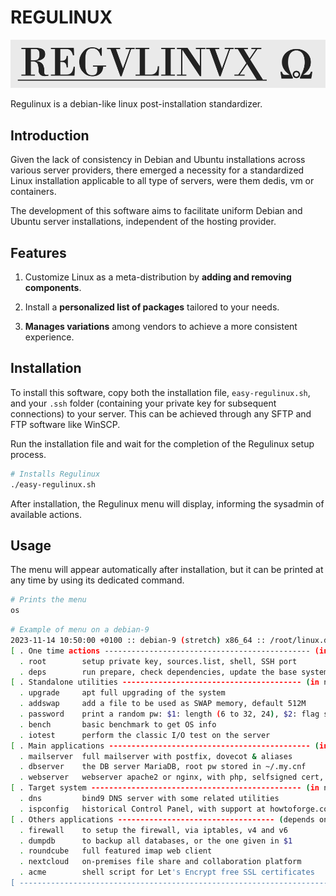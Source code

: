 # REGULINUX

![Regulinux Logo](/logo.png)

Regulinux is a debian-like linux post-installation standardizer.

## Introduction

Given the lack of consistency in Debian and Ubuntu installations across various server providers, there emerged a necessity for a standardized Linux installation applicable to all type of servers, were them dedis, vm or containers.

The development of this software aims to facilitate uniform Debian and Ubuntu server installations, independent of the hosting provider.

## Features

1. Customize Linux as a meta-distribution by **adding and removing components**.

2. Install a **personalized list of packages** tailored to your needs.

3. **Manages variations** among vendors to achieve a more consistent experience.

## Installation

To install this software, copy both the installation file, `easy-regulinux.sh`, and your `.ssh` folder (containing your private key for subsequent connections) to your server. This can be achieved through any SFTP and FTP software like WinSCP.

Run the installation file and wait for the completion of the Regulinux setup process.

```bash
# Installs Regulinux
./easy-regulinux.sh
```

After installation, the Regulinux menu will display, informing the sysadmin of available actions.

## Usage

The menu will appear automatically after installation, but it can be printed at any time by using its dedicated command.

```bash
# Prints the menu
os
```

```bash
# Example of menu on a debian-9
2023-11-14 10:50:00 +0100 :: debian-9 (stretch) x86_64 :: /root/linux.debian-9.stretch.x86_64
[ . One time actions ---------------------------------------------- (in recommended order) -- ]
  . root        setup private key, sources.list, shell, SSH port
  . deps        run prepare, check dependencies, update the base system, setup firewall
[ . Standalone utilities ---------------------------------------- (in no particular order) -- ]
  . upgrade     apt full upgrading of the system
  . addswap     add a file to be used as SWAP memory, default 512M
  . password    print a random pw: $1: length (6 to 32, 24), $2: flag strong
  . bench       basic benchmark to get OS info
  . iotest      perform the classic I/O test on the server
[ . Main applications --------------------------------------------- (in recommended order) -- ]
  . mailserver  full mailserver with postfix, dovecot & aliases
  . dbserver    the DB server MariaDB, root pw stored in ~/.my.cnf
  . webserver   webserver apache2 or nginx, with php, selfsigned cert, adminer
[ . Target system ----------------------------------------------- (in no particular order) -- ]
  . dns         bind9 DNS server with some related utilities
  . ispconfig   historical Control Panel, with support at howtoforge.com
[ . Others applications ----------------------------------- (depends on main applications) -- ]
  . firewall    to setup the firewall, via iptables, v4 and v6
  . dumpdb      to backup all databases, or the one given in $1
  . roundcube   full featured imap web client
  . nextcloud   on-premises file share and collaboration platform
  . acme        shell script for Let's Encrypt free SSL certificates
[ ------------------------------------------------------------------------------------------- ]
```
